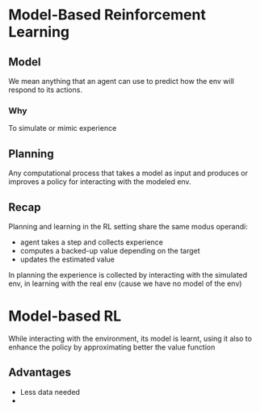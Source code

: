 # Model-Based Reinforcement Learning

## Model

We mean anything that an agent can use to predict how the env will respond to
its actions. 

### Why
To simulate or mimic experience

## Planning

Any computational process that takes a model as input and produces or improves a
policy for interacting with the modeled env.

## Recap

Planning and learning in the RL setting share the same modus operandi:
- agent takes a step and collects experience
- computes a backed-up value depending on the target
- updates the estimated value

In planning the experience is collected by interacting with the simulated env,
in learning with the real env (cause we have no model of the env)

# Model-based RL

While interacting with the environment, its model is learnt, using it also to
enhance the policy by approximating better the value function

## Advantages

- Less data needed
- 

